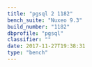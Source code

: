 ```yaml
---
title: "pgsql 2 1182"
bench_suite: "Nuxeo 9.3"
build_number: "1182"
dbprofile: "pgsql"
classifier: ""
date: 2017-11-27T19:38:31
type: "bench"
---
```

